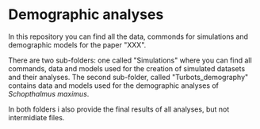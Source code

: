 # Demographic analyses

In this repository you can find all the data, commonds for simulations and demographic models for the paper "XXX". 

There are two sub-folders: one called "Simulations" where you can find all commands, data and models used for the creation of simulated datasets and their analyses. The second sub-folder, called "Turbots_demography" contains data and models used for the demographic analyses of *Schopthalmus maximus*. 

In both folders i also provide the final results of all analyses, but not intermidiate files. 
